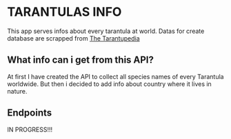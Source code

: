 # TARANTULAS INFO
This app serves infos about every tarantula at world.
Datas for create database are scrapped from [The Tarantupedia](https://www.tarantupedia.com/)

## What info can i get from this API?

At first I have created the API to collect all species names of every Tarantula worldwide. But then i decided to add info about country where it lives in nature. 

## Endpoints
  IN PROGRESS!!!